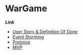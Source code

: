 # WarGame

***Link***

- [User Story & Definition Of Done](https://github.com/Slawek84PL/WarGame/blob/main/blog/Event%20Storming.md)
- [Event Storming](https://github.com/Slawek84PL/WarGame/blob/main/blog/Event%20Storming.md)
- [Prototyp](https://github.com/Slawek84PL/WarGame/blob/main/blog/Prototyp.md)
- [MVP](https://github.com/Slawek84PL/WarGame/blob/main/blog/MVP.md)
